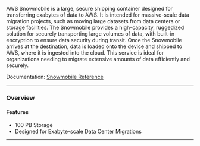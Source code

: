 AWS Snowmobile is a large, secure shipping container designed for transferring exabytes of data to AWS. It is intended for massive-scale data migration projects, such as moving large datasets from data centers or storage facilities. The Snowmobile provides a high-capacity, ruggedized solution for securely transporting large volumes of data, with built-in encryption to ensure data security during transit. Once the Snowmobile arrives at the destination, data is loaded onto the device and shipped to AWS, where it is ingested into the cloud. This service is ideal for organizations needing to migrate extensive amounts of data efficiently and securely.

Documentation: [Snowmobile Reference](https://aws.amazon.com/blogs/aws/aws-snowmobile-move-exabytes-of-data-to-the-cloud-in-weeks/)
___
### Overview
#### Features
- 100 PB Storage
- Designed for Exabyte-scale Data Center Migrations

___